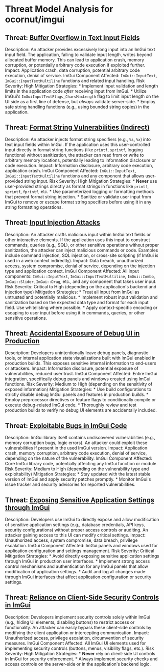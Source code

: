 # Threat Model Analysis for ocornut/imgui

## Threat: [Buffer Overflow in Text Input Fields](./threats/buffer_overflow_in_text_input_fields.md)

Description: An attacker provides excessively long input into an ImGui text input field. The application, failing to validate input length, writes beyond allocated buffer memory. This can lead to application crash, memory corruption, or potentially arbitrary code execution if exploited further.
Impact: Application crash, data corruption, potential arbitrary code execution, denial of service.
ImGui Component Affected: `ImGui::InputText`, `ImGui::InputTextMultiline` functions and related input handling.
Risk Severity: High
Mitigation Strategies:
    * Implement input validation and length limits in the application code *after* receiving input from ImGui.
    * Utilize ImGui's `ImGuiInputTextFlags_CharsMaxLength` flag to limit input length on the UI side as a first line of defense, but *always* validate server-side.
    * Employ safe string handling functions (e.g., using bounded string copies) in the application.

## Threat: [Format String Vulnerabilities (Indirect)](./threats/format_string_vulnerabilities__indirect_.md)

Description: An attacker injects format string specifiers (e.g., `%s`, `%x`) into text input fields within ImGui. If the application uses this user-controlled input directly in format string functions (like `printf`, `sprintf`, logging functions) without sanitization, the attacker can read from or write to arbitrary memory locations, potentially leading to information disclosure or code execution.
Impact: Information disclosure, arbitrary code execution, application crash.
ImGui Component Affected: `ImGui::InputText`, `ImGui::InputTextMultiline` functions and any component that allows user-provided string input.
Risk Severity: High
Mitigation Strategies:
    * **Never** use user-provided strings directly as format strings in functions like `printf`, `sprintf`, `fprintf`, etc.
    * Use parameterized logging or formatting methods that prevent format string injection.
    * Sanitize or validate user input from ImGui to remove or escape format string specifiers before using it in any string formatting operations.

## Threat: [Input Injection Attacks](./threats/input_injection_attacks.md)

Description: An attacker crafts malicious input within ImGui text fields or other interactive elements. If the application uses this input to construct commands, queries (e.g., SQL), or other sensitive operations without proper sanitization, the attacker can inject malicious commands or code. Examples include command injection, SQL injection, or cross-site scripting (if ImGui is used in a web context indirectly).
Impact: Data breach, unauthorized access, system compromise, denial of service, depending on the injection type and application context.
ImGui Component Affected: All input components: `ImGui::InputText`, `ImGui::InputTextMultiline`, `ImGui::Combo`, `ImGui::Slider`, `ImGui::Drag`, etc., and any component that takes user input.
Risk Severity: Critical to High (depending on the application's backend and injection type)
Mitigation Strategies:
    * Treat all input from ImGui as untrusted and potentially malicious.
    * Implement robust input validation and sanitization based on the expected data type and format for each input field. Use whitelisting where possible.
    * Apply context-specific encoding or escaping to user input before using it in commands, queries, or other sensitive operations.

## Threat: [Accidental Exposure of Debug UI in Production](./threats/accidental_exposure_of_debug_ui_in_production.md)

Description: Developers unintentionally leave debug panels, diagnostic tools, or internal application state visualizations built with ImGui enabled in production builds. This exposes sensitive internal information to end-users or attackers.
Impact: Information disclosure, potential exposure of vulnerabilities, reduced user trust.
ImGui Component Affected: Entire ImGui integration, specifically debug panels and windows created using ImGui functions.
Risk Severity: Medium to High (depending on the sensitivity of exposed information)
Mitigation Strategies:
    * Use build configurations to strictly disable debug ImGui panels and features in production builds.
    * Employ preprocessor directives or feature flags to conditionally compile or execute debug-related ImGui code.
    * Thoroughly review and test production builds to verify no debug UI elements are accidentally included.

## Threat: [Exploitable Bugs in ImGui Code](./threats/exploitable_bugs_in_imgui_code.md)

Description: ImGui library itself contains undiscovered vulnerabilities (e.g., memory corruption bugs, logic errors). An attacker could exploit these vulnerabilities if present in the used ImGui version.
Impact: Application crash, memory corruption, arbitrary code execution, denial of service, depending on the nature of the vulnerability.
ImGui Component Affected: Core ImGui library code, potentially affecting any ImGui function or module.
Risk Severity: Medium to High (depending on the vulnerability type and exploitability)
Mitigation Strategies:
    * Stay updated with the latest stable version of ImGui and apply security patches promptly.
    * Monitor ImGui's issue tracker and security advisories for reported vulnerabilities.

## Threat: [Exposing Sensitive Application Settings through ImGui](./threats/exposing_sensitive_application_settings_through_imgui.md)

Description: Developers use ImGui to directly expose and allow modification of sensitive application settings (e.g., database credentials, API keys, security configurations) without proper access controls or auditing. An attacker gaining access to this UI can modify critical settings.
Impact: Unauthorized access, system compromise, data breach, privilege escalation.
ImGui Component Affected: ImGui panels and windows used for application configuration and settings management.
Risk Severity: Critical
Mitigation Strategies:
    * Avoid directly exposing sensitive application settings through ImGui in production user interfaces.
    * Implement strong access control mechanisms and authentication for any ImGui panels that allow modification of application settings.
    * Audit and log all changes made through ImGui interfaces that affect application configuration or security settings.

## Threat: [Reliance on Client-Side Security Controls in ImGui](./threats/reliance_on_client-side_security_controls_in_imgui.md)

Description: Developers implement security controls solely within ImGui (e.g., hiding UI elements, disabling buttons) to restrict access or functionality. An attacker can easily bypass these client-side controls by modifying the client application or intercepting communication.
Impact: Unauthorized access, privilege escalation, circumvention of security measures.
ImGui Component Affected: All ImGui UI elements used for implementing security controls (buttons, menus, visibility flags, etc.).
Risk Severity: High
Mitigation Strategies:
    * **Never** rely on client-side UI controls in ImGui for security enforcement.
    * Always implement security checks and access controls on the server-side or in the application's backend logic.

